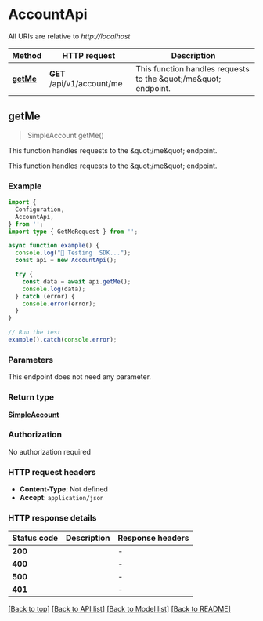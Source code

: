 # AccountApi

All URIs are relative to *http://localhost*

| Method | HTTP request | Description |
|------------- | ------------- | -------------|
| [**getMe**](AccountApi.md#getme) | **GET** /api/v1/account/me | This function handles requests to the \&quot;/me\&quot; endpoint. |



## getMe

> SimpleAccount getMe()

This function handles requests to the \&quot;/me\&quot; endpoint.

This function handles requests to the \&quot;/me\&quot; endpoint.

### Example

```ts
import {
  Configuration,
  AccountApi,
} from '';
import type { GetMeRequest } from '';

async function example() {
  console.log("🚀 Testing  SDK...");
  const api = new AccountApi();

  try {
    const data = await api.getMe();
    console.log(data);
  } catch (error) {
    console.error(error);
  }
}

// Run the test
example().catch(console.error);
```

### Parameters

This endpoint does not need any parameter.

### Return type

[**SimpleAccount**](SimpleAccount.md)

### Authorization

No authorization required

### HTTP request headers

- **Content-Type**: Not defined
- **Accept**: `application/json`


### HTTP response details
| Status code | Description | Response headers |
|-------------|-------------|------------------|
| **200** |  |  -  |
| **400** |  |  -  |
| **500** |  |  -  |
| **401** |  |  -  |

[[Back to top]](#) [[Back to API list]](../README.md#api-endpoints) [[Back to Model list]](../README.md#models) [[Back to README]](../README.md)

